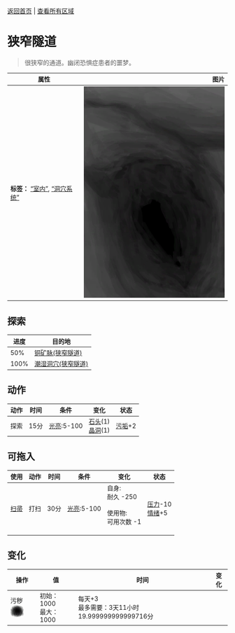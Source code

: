 [返回首页](index.md)   |  [查看所有区域](area.md)
# 狭窄隧道  
> 很狭窄的通道。幽闭恐惧症患者的噩梦。  
  
  属性  |   图片   
 ----  |  ----:   
 **标签：**	[“室内”](tag_EnvIndoors.md), [“洞穴系统”](tag_EnvCaveSystem.md)  |  ![](Sprite/NarrowTunnel.png)   
  
## 探索  
进度  |  目的地  
----  |  ----  
50%  |  [铜矿脉(狭窄隧道)](CopperVein.md)  
100%  |  [潮湿洞穴(狭窄隧道)](DampChamberEntrance.md)  
## 动作  
动作  |  时间  |  条件  |  变化  |  状态  
----  |  ----  |  ----  |  ----  |  ----  
探索  |  15分  |  [光亮](Light.md):5-100  |  [石头](Stone.md)(1)<br>[晶洞](Geode.md)(1)  |  [污垢](Filth.md)+2  
## 可拖入  
使用  |  动作  |  时间  |  条件  |  变化  |  状态  
----  |  ----  |  ----  |  ----  |  ----  |  ----  
[扫帚](Broom.md)  |  打扫  |  30分  |  [光亮](Light.md):5-100  |  自身:<br>耐久  -250<br><br>使用物:<br>可用次数  -1<br><br>  |  [压力](Stress.md)-10<br>[情绪](Morale.md)+5  
## 变化  
操作  |  值  |  时间  |  变化  
----  |  ----  |  ----  |  ----  
污秽<img decoding="async" src="Sprite/Dirt4.png" style="height:30px;">  |  初始：1000<br>最大：1000  |  每天+3<br>最多需要：3天11小时19.999999999999716分  |    
